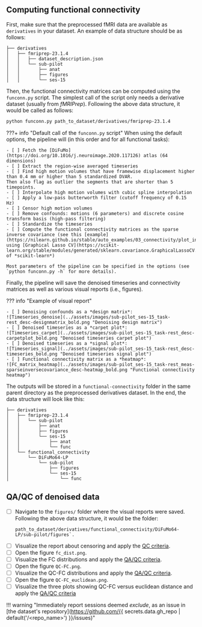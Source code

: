 ## Computing functional connectivity

First, make sure that the preprocessed fMRI data are available as `derivatives` in your dataset.
An example of data structure should be as follows:
```
├── derivatives
│   ├── fmriprep-23.1.4
│   │   ├── dataset_description.json
│   │   └── sub-pilot
│   │       ├── anat
│   │       ├── figures
│   │       └── ses-15
```

Then, the functional connectivity matrices can be computed using the `funconn.py` script.
The simplest call of the script only needs a derivative dataset (usually from *fMRIPrep*).
Following the above data structure, it would be called as follows:
``` bash
python funconn.py path_to_dataset/derivatives/fmriprep-23.1.4
```

???+ info "Default call of the `funconn.py` script"
    When using the default options, the pipeline will (in this order and for all functional tasks):
    
    - [ ] Fetch the [DiFuMo](https://doi.org/10.1016/j.neuroimage.2020.117126) atlas (64 dimensions)
    - [ ] Extract the region-wise averaged timeseries
    - [ ] Find high motion volumes that have framewise displacement higher than 0.4 mm or higher than 5 standardized DVAR.
    Then also flag as outlier the segments that are shorter than 5 timepoints.
    - [ ] Interpolate high motion volumes with cubic spline interpolation
    - [ ] Apply a low-pass butterworth filter (cutoff frequency of 0.15 Hz)
    - [ ] Censor high motion volumes
    - [ ] Remove confounds: motions (6 parameters) and discrete cosine transform basis (high-pass filtering)
    - [ ] Standardize the timeseries
    - [ ] Compute the functional connectivity matrices as the sparse inverse covariance (see this [example](https://nilearn.github.io/stable/auto_examples/03_connectivity/plot_inverse_covariance_connectome.html), using [Graphical Lasso CV](https://scikit-learn.org/stable/modules/generated/sklearn.covariance.GraphicalLassoCV.html#sklearn.covariance.GraphicalLassoCV) of *scikit-learn*)

    Most parameters of the pipeline can be specified in the options (see `python funconn.py -h` for more details).

Finally, the pipeline will save the denoised timeseries and connectivity matrices as well as various visual reports (i.e., figures).

??? info "Example of visual report"
    
    - [ ] Denoising confounds as a *design matrix*:
    ![Timeseries_denoise](../assets/images/sub-pilot_ses-15_task-rest_desc-designmatrix_bold.png "Denoising design matrix")
    - [ ] Denoised timeseries as a *carpet plot*:
    ![Timeseries_carpet](../assets/images/sub-pilot_ses-15_task-rest_desc-carpetplot_bold.png "Denoised timeseries carpet plot")
    - [ ] Denoised timeseries as a *signal plot*:
    ![Timeseries_signal](../assets/images/sub-pilot_ses-15_task-rest_desc-timeseries_bold.png "Denoised timeseries signal plot")
    - [ ] Functional connectivity matrix as a *heatmap*:
    ![FC_matrix_heatmap](../assets/images/sub-pilot_ses-15_task-rest_meas-sparseinversecovariance_desc-heatmap_bold.png "Functional connectivity heatmap")

The outputs will be stored in a `functional-connectivity` folder in the same parent directory as the preprocessed derivatives dataset.
In the end, the data structure will look like this:
```
├── derivatives
│   ├── fmriprep-23.1.4
│   │   └── sub-pilot
│   │       ├── anat
│   │       ├── figures
│   │       └── ses-15
│   │           ├── anat
│   │           └── func
│   └── functional_connectivity
│       └── DiFuMo64-LP
│           └── sub-pilot
│               ├── figures
│               └── ses-15
│                   └── func
```

## QA/QC of denoised data

- [ ] Navigate to the `figures/` folder where the visual reports were saved.
    Following the above data structure, it would be the folder:
    ```
    path_to_dataset/derivatives/functional_connectivity/DiFuMo64-LP/sub-pilot/figures`.
    ```
- [ ] Visualize the report about censoring and apply the [QC criteria](qaqc-criteria-FC.md#censoring).
- [ ] Open the figure `fc_dist.png`.
- [ ] Visualize the FC distributions and apply the [QA/QC criteria](qaqc-criteria-FC.md#fc-distributions).
- [ ] Open the figure `QC-FC.png`.
- [ ] Visualize the QC-FC distributions and apply the [QA/QC criteria](qaqc-criteria-FC.md#qc-fc-distributions).
- [ ] Open the figure `QC-FC_euclidean.png`.
- [ ] Visualize the three plots showing QC-FC versus euclidean distance and apply the [QA/QC criteria](qaqc-criteria-FC.md#qc-fc-versus-eucliden-distance)

!!! warning "Immediately report sessions deemed *exclude*, as an issue in [the dataset's repository](https://github.com/{{ secrets.data.gh_repo | default('<organization>/<repo_name>') }}/issues)"